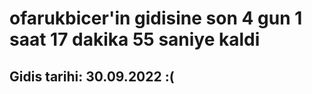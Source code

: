 # ofarukbicer'in gidisine son 4 gun 1 saat 17 dakika 55 saniye kaldi

## Gidis tarihi: 30.09.2022 :(